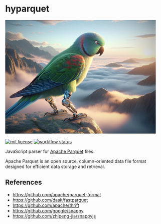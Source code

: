 # hyparquet

![hyparquet](hyparquet.jpg)

[![mit license](https://img.shields.io/badge/License-MIT-blue.svg)](https://opensource.org/licenses/MIT)
[![workflow status](https://github.com/hyparam/hyparquet/actions/workflows/ci.yml/badge.svg)](https://github.com/hyparam/hyparquet/actions)

JavaScript parser for [Apache Parquet](https://parquet.apache.org) files.

Apache Parquet is an open source, column-oriented data file format designed for efficient data storage and retrieval.

## References

 - https://github.com/apache/parquet-format
 - https://github.com/dask/fastparquet
 - https://github.com/apache/thrift
 - https://github.com/google/snappy
 - https://github.com/zhipeng-jia/snappyjs
